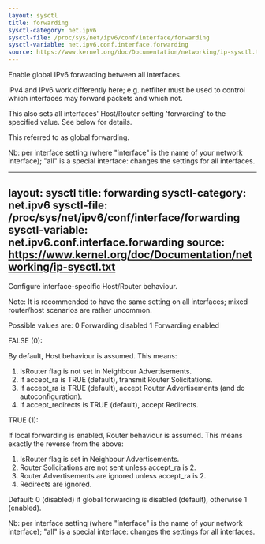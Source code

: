 ```yaml
---
layout: sysctl
title: forwarding
sysctl-category: net.ipv6
sysctl-file: /proc/sys/net/ipv6/conf/interface/forwarding
sysctl-variable: net.ipv6.conf.interface.forwarding
source: https://www.kernel.org/doc/Documentation/networking/ip-sysctl.txt
---
```

Enable global IPv6 forwarding between all interfaces.

IPv4 and IPv6 work differently here; e.g. netfilter must be used
to control which interfaces may forward packets and which not.

This also sets all interfaces' Host/Router setting
'forwarding' to the specified value.  See below for details.

This referred to as global forwarding.


Nb: per interface setting (where "interface" is the name of your network interface); "all" is a special interface: changes the settings for all interfaces.

---
layout: sysctl
title: forwarding
sysctl-category: net.ipv6
sysctl-file: /proc/sys/net/ipv6/conf/interface/forwarding
sysctl-variable: net.ipv6.conf.interface.forwarding
source: https://www.kernel.org/doc/Documentation/networking/ip-sysctl.txt
---
Configure interface-specific Host/Router behaviour.

Note: It is recommended to have the same setting on all
interfaces; mixed router/host scenarios are rather uncommon.

Possible values are:
	0 Forwarding disabled
	1 Forwarding enabled

FALSE (0):

By default, Host behaviour is assumed.  This means:

1. IsRouter flag is not set in Neighbour Advertisements.
2. If accept_ra is TRUE (default), transmit Router
   Solicitations.
3. If accept_ra is TRUE (default), accept Router
   Advertisements (and do autoconfiguration).
4. If accept_redirects is TRUE (default), accept Redirects.

TRUE (1):

If local forwarding is enabled, Router behaviour is assumed.
This means exactly the reverse from the above:

1. IsRouter flag is set in Neighbour Advertisements.
2. Router Solicitations are not sent unless accept_ra is 2.
3. Router Advertisements are ignored unless accept_ra is 2.
4. Redirects are ignored.

Default: 0 (disabled) if global forwarding is disabled (default),
	 otherwise 1 (enabled).


Nb: per interface setting (where "interface" is the name of your network interface); "all" is a special interface: changes the settings for all interfaces.

